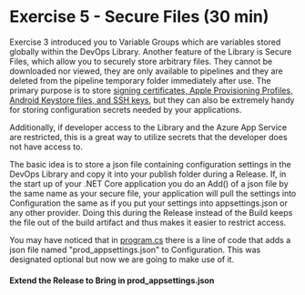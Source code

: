 # Exercise 5 - Secure Files (30 min)

Exercise 3 introduced you to Variable Groups which are variables stored globally within the DevOps Library. Another feature of the Library is Secure Files, which allow you to securely store arbitrary files. They cannot be downloaded nor viewed, they are only available to pipelines and they are deleted from the pipeline temporary folder immediately after use. The primary purpose is to store [signing certificates, Apple Provisioning Profiles, Android Keystore files, and SSH keys](https://docs.microsoft.com/en-us/azure/devops/pipelines/library/secure-files?view=azure-devops), but they can also be extremely handy for storing configuration secrets needed by your applications.

Additionally, if developer access to the Library and the Azure App Service are restricted, this is a great way to utilize secrets that the developer does not have access to.

The basic idea is to store a json file containing configuration settings in the DevOps Library and copy it into your publish folder during a Release. If, in the start up of your .NET Core application you do an Add() of a json file by the same name as your secure file, your application will pull the settings into Configuration the same as if you put your settings into appsettings.json or any other provider. Doing this during the Release instead of the Build keeps the file out of the build artifact and thus makes it easier to restrict access.

You may have noticed that in [program.cs](/Program.cs) there is a line of code that adds a json file named "prod_appsettings.json" to Configuration. This was designated optional but now we are going to make use of it.

#### Extend the Release to Bring in prod_appsettings.json







